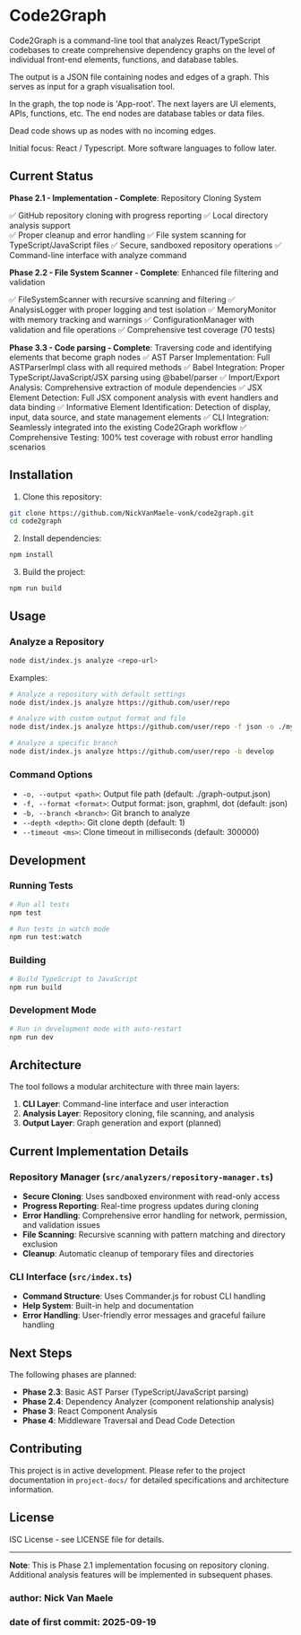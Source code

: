 # Code2Graph

Code2Graph is a command-line tool that analyzes React/TypeScript codebases to create comprehensive dependency graphs on the level of individual front-end elements, functions, and database tables. 

The output is a JSON file containing nodes and edges of a graph. 
This serves as input for a graph visualisation tool. 

In the graph, the top node is 'App-root'. 
The next layers are UI elements, APIs, functions, etc. 
The end nodes are database tables or data files. 

Dead code shows up as nodes with no incoming edges. 

Initial focus: React / Typescript.
More software languages to follow later. 

## Current Status

**Phase 2.1 - Implementation - Complete**: Repository Cloning System

✅ GitHub repository cloning with progress reporting
✅ Local directory analysis support  
✅ Proper cleanup and error handling
✅ File system scanning for TypeScript/JavaScript files
✅ Secure, sandboxed repository operations
✅ Command-line interface with analyze command

**Phase 2.2 - File System Scanner - Complete**: Enhanced file filtering and validation

✅ FileSystemScanner with recursive scanning and filtering
✅ AnalysisLogger with proper logging and test isolation
✅ MemoryMonitor with memory tracking and warnings
✅ ConfigurationManager with validation and file operations
✅ Comprehensive test coverage (70 tests)

**Phase 3.3 - Code parsing - Complete**: Traversing code and identifying elements that become graph nodes
✅ AST Parser Implementation: Full ASTParserImpl class with all required methods
✅ Babel Integration: Proper TypeScript/JavaScript/JSX parsing using @babel/parser
✅ Import/Export Analysis: Comprehensive extraction of module dependencies
✅ JSX Element Detection: Full JSX component analysis with event handlers and data binding
✅ Informative Element Identification: Detection of display, input, data source, and state management elements
✅ CLI Integration: Seamlessly integrated into the existing Code2Graph workflow
✅ Comprehensive Testing: 100% test coverage with robust error handling scenarios


## Installation

1. Clone this repository:
```bash
git clone https://github.com/NickVanMaele-vonk/code2graph.git
cd code2graph
```

2. Install dependencies:
```bash
npm install
```

3. Build the project:
```bash
npm run build
```

## Usage

### Analyze a Repository

```bash
node dist/index.js analyze <repo-url>
```

Examples:
```bash
# Analyze a repository with default settings
node dist/index.js analyze https://github.com/user/repo

# Analyze with custom output format and file
node dist/index.js analyze https://github.com/user/repo -f json -o ./my-analysis.json

# Analyze a specific branch
node dist/index.js analyze https://github.com/user/repo -b develop
```

### Command Options

- `-o, --output <path>`: Output file path (default: ./graph-output.json)
- `-f, --format <format>`: Output format: json, graphml, dot (default: json)
- `-b, --branch <branch>`: Git branch to analyze
- `--depth <depth>`: Git clone depth (default: 1)
- `--timeout <ms>`: Clone timeout in milliseconds (default: 300000)

## Development

### Running Tests

```bash
# Run all tests
npm test

# Run tests in watch mode
npm run test:watch
```

### Building

```bash
# Build TypeScript to JavaScript
npm run build
```

### Development Mode

```bash
# Run in development mode with auto-restart
npm run dev
```

## Architecture

The tool follows a modular architecture with three main layers:

1. **CLI Layer**: Command-line interface and user interaction
2. **Analysis Layer**: Repository cloning, file scanning, and analysis
3. **Output Layer**: Graph generation and export (planned)

## Current Implementation Details

### Repository Manager (`src/analyzers/repository-manager.ts`)

- **Secure Cloning**: Uses sandboxed environment with read-only access
- **Progress Reporting**: Real-time progress updates during cloning
- **Error Handling**: Comprehensive error handling for network, permission, and validation issues
- **File Scanning**: Recursive scanning with pattern matching and directory exclusion
- **Cleanup**: Automatic cleanup of temporary files and directories

### CLI Interface (`src/index.ts`)

- **Command Structure**: Uses Commander.js for robust CLI handling
- **Help System**: Built-in help and documentation
- **Error Handling**: User-friendly error messages and graceful failure handling

## Next Steps

The following phases are planned:

- **Phase 2.3**: Basic AST Parser (TypeScript/JavaScript parsing)
- **Phase 2.4**: Dependency Analyzer (component relationship analysis)
- **Phase 3**: React Component Analysis
- **Phase 4**: Middleware Traversal and Dead Code Detection

## Contributing

This project is in active development. Please refer to the project documentation in `project-docs/` for detailed specifications and architecture information.

## License

ISC License - see LICENSE file for details.

---

**Note**: This is Phase 2.1 implementation focusing on repository cloning. Additional analysis features will be implemented in subsequent phases.


### author: Nick Van Maele
### date of first commit: 2025-09-19


